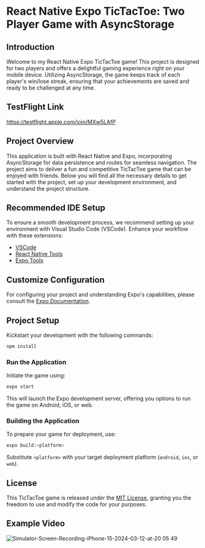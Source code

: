 # React Native Expo TicTacToe: Two Player Game with AsyncStorage

## Introduction

Welcome to my React Native Expo TicTacToe game! This project is designed for two players and offers a delightful gaming experience right on your mobile device. Utilizing AsyncStorage, the game keeps track of each player's win/lose streak, ensuring that your achievements are saved and ready to be challenged at any time.

## TestFlight Link
https://testflight.apple.com/join/MXw5LAfP

## Project Overview

This application is built with React Native and Expo, incorporating AsyncStorage for data persistence and routes for seamless navigation. The project aims to deliver a fun and competitive TicTacToe game that can be enjoyed with friends. Below you will find all the necessary details to get started with the project, set up your development environment, and understand the project structure.

## Recommended IDE Setup

To ensure a smooth development process, we recommend setting up your environment with Visual Studio Code (VSCode). Enhance your workflow with these extensions:

- [VSCode](https://code.visualstudio.com/)
- [React Native Tools](https://marketplace.visualstudio.com/items?itemName=msjsdiag.vscode-react-native)
- [Expo Tools](https://marketplace.visualstudio.com/items?itemName=byCedric.vscode-expo)

## Customize Configuration

For configuring your project and understanding Expo's capabilities, please consult the [Expo Documentation](https://docs.expo.dev/).

## Project Setup

Kickstart your development with the following commands:

```sh
npm install
```

### Run the Application

Initiate the game using:

```sh
expo start
```

This will launch the Expo development server, offering you options to run the game on Android, iOS, or web.

### Building the Application

To prepare your game for deployment, use:

```sh
expo build:<platform>
```

Substitute `<platform>` with your target deployment platform (`android`, `ios`, or `web`).

## License

This TicTacToe game is released under the [MIT License](LICENSE.md), granting you the freedom to use and modify the code for your purposes.

## Example Video
![Simulator-Screen-Recording-iPhone-15-2024-03-12-at-20 05 49](https://github.com/jakubperdoch/TicTacToe/assets/65115839/acde0074-10f1-4be8-a18d-2755a47a6ec9)

